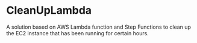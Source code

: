 # CleanUpLambda
A solution based on AWS Lambda function and Step Functions to clean up the EC2 instance that has been running for certain hours.
